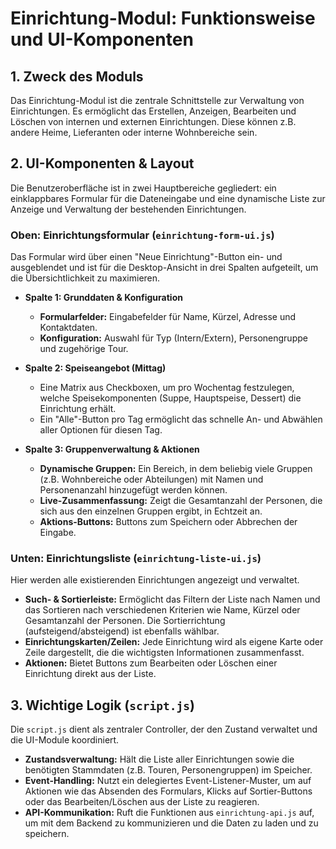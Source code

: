 # Einrichtung-Modul: Funktionsweise und UI-Komponenten

## 1. Zweck des Moduls

Das Einrichtung-Modul ist die zentrale Schnittstelle zur Verwaltung von Einrichtungen. Es ermöglicht das Erstellen, Anzeigen, Bearbeiten und Löschen von internen und externen Einrichtungen. Diese können z.B. andere Heime, Lieferanten oder interne Wohnbereiche sein.

## 2. UI-Komponenten & Layout

Die Benutzeroberfläche ist in zwei Hauptbereiche gegliedert: ein einklappbares Formular für die Dateneingabe und eine dynamische Liste zur Anzeige und Verwaltung der bestehenden Einrichtungen.

### Oben: Einrichtungsformular (`einrichtung-form-ui.js`)
Das Formular wird über einen "Neue Einrichtung"-Button ein- und ausgeblendet und ist für die Desktop-Ansicht in drei Spalten aufgeteilt, um die Übersichtlichkeit zu maximieren.

-   **Spalte 1: Grunddaten & Konfiguration**
    -   **Formularfelder:** Eingabefelder für Name, Kürzel, Adresse und Kontaktdaten.
    -   **Konfiguration:** Auswahl für Typ (Intern/Extern), Personengruppe und zugehörige Tour.

-   **Spalte 2: Speiseangebot (Mittag)**
    -   Eine Matrix aus Checkboxen, um pro Wochentag festzulegen, welche Speisekomponenten (Suppe, Hauptspeise, Dessert) die Einrichtung erhält.
    -   Ein "Alle"-Button pro Tag ermöglicht das schnelle An- und Abwählen aller Optionen für diesen Tag.

-   **Spalte 3: Gruppenverwaltung & Aktionen**
    -   **Dynamische Gruppen:** Ein Bereich, in dem beliebig viele Gruppen (z.B. Wohnbereiche oder Abteilungen) mit Namen und Personenanzahl hinzugefügt werden können.
    -   **Live-Zusammenfassung:** Zeigt die Gesamtanzahl der Personen, die sich aus den einzelnen Gruppen ergibt, in Echtzeit an.
    -   **Aktions-Buttons:** Buttons zum Speichern oder Abbrechen der Eingabe.

### Unten: Einrichtungsliste (`einrichtung-liste-ui.js`)
Hier werden alle existierenden Einrichtungen angezeigt und verwaltet.

-   **Such- & Sortierleiste:** Ermöglicht das Filtern der Liste nach Namen und das Sortieren nach verschiedenen Kriterien wie Name, Kürzel oder Gesamtanzahl der Personen. Die Sortierrichtung (aufsteigend/absteigend) ist ebenfalls wählbar.
-   **Einrichtungskarten/Zeilen:** Jede Einrichtung wird als eigene Karte oder Zeile dargestellt, die die wichtigsten Informationen zusammenfasst.
-   **Aktionen:** Bietet Buttons zum Bearbeiten oder Löschen einer Einrichtung direkt aus der Liste.

## 3. Wichtige Logik (`script.js`)

Die `script.js` dient als zentraler Controller, der den Zustand verwaltet und die UI-Module koordiniert.
-   **Zustandsverwaltung:** Hält die Liste aller Einrichtungen sowie die benötigten Stammdaten (z.B. Touren, Personengruppen) im Speicher.
-   **Event-Handling:** Nutzt ein delegiertes Event-Listener-Muster, um auf Aktionen wie das Absenden des Formulars, Klicks auf Sortier-Buttons oder das Bearbeiten/Löschen aus der Liste zu reagieren.
-   **API-Kommunikation:** Ruft die Funktionen aus `einrichtung-api.js` auf, um mit dem Backend zu kommunizieren und die Daten zu laden und zu speichern. 
